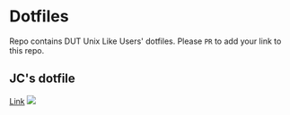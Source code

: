 # Dotfiles
Repo contains DUT Unix Like Users' dotfiles.
Please `PR` to add your link to this repo.

## JC's dotfile

[Link](https://github.com/jczhang02/dotfiles)
![](https://github.com/jczhang02/dotfiles/blob/main/misc/screen2.png)
